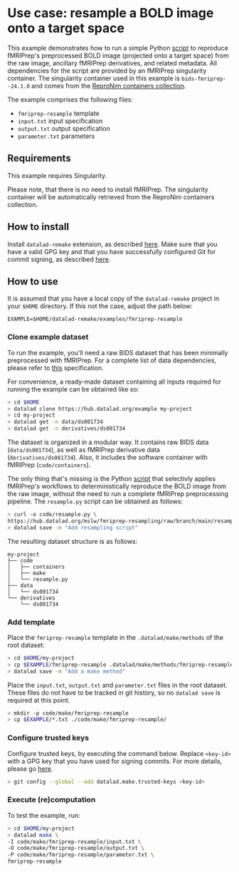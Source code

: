 # Use case: resample a BOLD image onto a target space

This example demonstrates how to run a simple Python [script](https://hub.datalad.org/mslw/fmriprep-resampling) to reproduce fMRIPrep's preprocessed BOLD image (projected onto a target space) from the raw image, ancillary fMRIPrep derivatives, and related metadata. All dependencies for the script are provided by an fMRIPrep singularity container. The singularity container used in this example is `bids-fmriprep--24.1.0` and comes from the [ReproNim containers collection](https://github.com/ReproNim/containers).

The example comprises the following files:
- `fmriprep-resample` template
- `input.txt` input specification
- `output.txt` output specification
- `parameter.txt` parameters

## Requirements

This example requires Singularity.

Please note, that there is no need to install fMRIPrep. The singularity container will be automatically retrieved from the ReproNim containers collection.

## How to install

Install `datalad-remake` extension, as described [here](https://github.com/datalad/datalad-remake/tree/main?tab=readme-ov-file#installation). Make sure that you have a valid GPG key and that you have successfully configured Git for commit signing, as described [here](https://github.com/datalad/datalad-remake/tree/main?tab=readme-ov-file#requirements).

## How to use

It is assumed that you have a local copy of the `datalad-remake` project in your `$HOME` directory. If this not the case, adjust the path below:

```
EXAMPLE=$HOME/datalad-remake/examples/fmriprep-resample
```

### Clone example dataset

To run the example, you'll need a raw BIDS dataset that has been minimally preprocessed with fMRIPrep. For a complete list of data dependencies, please refer to [this](https://github.com/datalad/datalad-remake/blob/main/examples/fmriprep-resample/input.txt) specification.

For convenience, a ready-made dataset containing all inputs required for running the example can be obtained like so:

```bash
> cd $HOME
> datalad clone https://hub.datalad.org/example my-project
> cd my-project
> datalad get -n data/ds001734
> datalad get -n derivatives/ds001734
```

The dataset is organized in a modular way. It contains raw BIDS data (`data/ds001734`), as well as fMRIPrep derivative data (`derivatives/ds001734`). Also, it includes the software container with fMRIPrep (`code/containers`).

The only thing that's missing is the Python [script](https://hub.datalad.org/mslw/fmriprep-resampling) that selectivly applies fMRIPrep's workflows to deterministically reproduce the BOLD image from the raw image, without the need to run a complete fMRIPrep preprocessing pipeline. The `resample.py` script can be obtained as follows:

```bash
> curl -o code/resample.py \
https://hub.datalad.org/mslw/fmriprep-resampling/raw/branch/main/resample.py
> datalad save -m "Add resampling script"
```

The resulting dataset structure is as follows:

```
my-project
├── code
│   ├── containers
│   ├── make
│   └── resample.py
├── data
│   └── ds001734
└── derivatives
    └── ds001734
```

### Add template

Place the `fmriprep-resample` template in the `.datalad/make/methods` of the root dataset:

```bash
> cd $HOME/my-project
> cp $EXAMPLE/fmriprep-resample .datalad/make/methods/fmriprep-resample
> datalad save -m "Add a make method"
```

Place the `input.txt`, `output.txt` and `parameter.txt` files in the root dataset. These files do not have to be tracked in git history, so no `datalad save` is required at this point.

```bash
> mkdir -p code/make/fmriprep-resample
> cp $EXAMPLE/*.txt ./code/make/fmriprep-resample/
```

### Configure trusted keys

Configure trusted keys, by executing the command below. Replace `<key-id>` with a GPG key that you have used for signing commits. For more details, please go [here](https://github.com/datalad/datalad-remake#trusted-keys).

```bash
> git config --global --add datalad.make.trusted-keys <key-id>
```

### Execute (re)computation

To test the example, run:

```bash
> cd $HOME/my-project
> datalad make \
-I code/make/fmriprep-resample/input.txt \
-O code/make/fmriprep-resample/output.txt \
-P code/make/fmriprep-resample/parameter.txt \
fmriprep-resample
```
